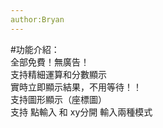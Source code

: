 ```yaml
---
author:Bryan
--- 
```

#功能介紹：  
全部免費！無廣告！  
支持精細運算和分數顯示  
實時立即顯示結果，不用等待！！  
支持圖形顯示（座標圖）  
支持 點輸入 和 xy分開 輸入兩種模式  
